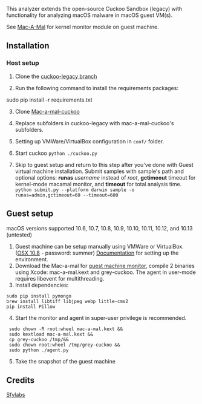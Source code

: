 This analyzer extends the open-source Cuckoo Sandbox (legacy) with functionality for analyzing macOS malware in macOS guest VM(s).


See [Mac-A-Mal](https://github.com/phdphuc/mac-a-mal) for kernel monitor module on guest machine.


## Installation
### Host setup

1. Clone the [cuckoo-legacy branch](https://github.com/cuckoosandbox/cuckoo.git)

2. Run the following command to install the requirements packages:

sudo pip install -r requirements.txt

3. Clone [Mac-a-mal-cuckoo](https://github.com/phdphuc/mac-a-mal-cuckoo.git)

5. Replace subfolders in cuckoo-legacy with mac-a-mal-cuckoo's subfolders.

6. Setting up VMWare/VirtualBox configuration in `conf/` folder.

6. Start cuckoo
`python ./cuckoo.py`

7. Skip to guest setup and return to this step after you've done with Guest virtual machine installation. Submit samples with sample's path and optional options: **runas** _username_ instead of _root_, **gctimeout** timeout for kernel-mode macamal monitor, and **timeout** for total analysis time.
`python submit.py --platform darwin sample -o runas=admin,gctimeout=60 --timeout=600`
## Guest setup

macOS versions supported 10.6, 10.7, 10.8, 10.9, 10.10, 10.11, 10.12, and 10.13 (untested)

 1. Guest machine can be setup manually using VMWare or VirtualBox. ([OSX 10.8](https://drive.google.com/file/d/0BxBVjisqLRIrSTRySWJJUUlRZm8/view) - password: summer)
 [Documentation]( https://github.com/rodionovd/cuckoo-osx-analyzer/wiki/Setting-up-the-environment ) for setting up the environment.
 2. Download the Mac-a-mal for [guest machine monitor](https://github.com/phdphuc/mac-a-mal), compile 2 binaries using Xcode: mac-a-mal.kext and grey-cuckoo. The agent in user-mode requires libevent for multithreading.
 3. Install dependencies:
 ```
 sudo pip install pymongo
 brew install libtiff libjpeg webp little-cms2
 pip install Pillow
 ```
 4. Start the monitor and agent in super-user privilege is recommended. 
 
``` homebrew libevent &&
 sudo chown -R root:wheel mac-a-mal.kext &&
 sudo kextload mac-a-mal.kext &&
 cp grey-cuckoo /tmp/&&
 sudo chown root:wheel /tmp/grey-cuckoo &&
 sudo python ./agent.py
 ```
 
5. Take the snapshot of the guest machine

## Credits

[Sfylabs](http://sfylabs.com)
